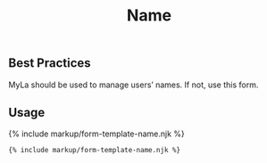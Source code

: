 ﻿---
title: Name
summary: The Name block allows the user to input their name on a form.
tags: form-templates
layout: guide
eleventyNavigation:
  key: Name
  parent: Form Templates
  order: 5
  excerpt: The Name block allows the user to input their name on a form.
  img: /img/illustrations/illus-name.svg
---

## Best Practices

MyLa should be used to manage users’ names. If not, use this form.

## Usage

{% include markup/form-template-name.njk %}

``` html
{% include markup/form-template-name.njk %}
```

